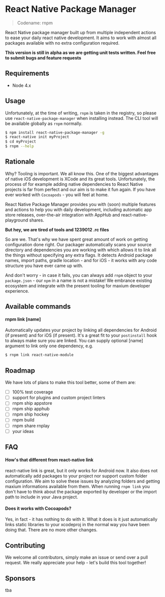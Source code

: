 React Native Package Manager
=============

> Codename: rnpm

React Native package manager built up from multiple independent actions to ease your daily react native development. It aims to work with almost all packages available with no extra configuration required.

**This version is still in alpha as we are getting unit tests written. Feel free to submit bugs and feature requests**

## Requirements

- Node 4.x

## Usage

Unfortunately, at the time of writing, `rnpm` is taken in the registry, so please use `react-native-package-manager` when installing instead. The CLI tool will be available globally as `rnpm` normally.

```bash
$ npm install react-native-package-manager -g
$ react-native init myProject
$ cd myProject
$ rnpm --help
```

## Rationale

Why? Tooling is important. We all know this. One of the biggest advantages of native iOS development is XCode and its great tools. Unfortunately, the process of for example adding native dependencies to React Native projects is far from perfect and our aim is to make it fun again. If you have ever worked with `Cocoapods` - you will feel at home.

React Native Package Manager provides you with (soon) multiple features and actions to help you with daily development, including automatic app store releases, over-the-air integration with AppHub and react-native-playground shares.

**But hey, we are tired of tools and 1239012 .rc files**

So are we. That's why we have spent great amount of work on getting configuration done right. Our packager automatically scans your source directory and dependencies you are working with which allows it to link all the things without specifying any extra flags. It detects Android package names, import paths, gradle location - and for iOS - it works with any code structure you have ever came up with.

And don't worry - in case it fails, you can always add `rnpm` object to your `package.json` - our `npm` in a name is not a mistake! We embrance existing ecosystem and integrate with the present tooling for maxium developer experience.

## Available commands

#### rnpm link [name]
Automatically updates your project by linking all dependencies for Android (if present) and for iOS (if present). It's a great fit to your `postinstall` hook to always make sure you are linked. You can supply optional [name] argument to link only one dependency, e.g.

```bash
$ rnpm link react-native-module
```

## Roadmap

We have lots of plans to make this tool better, some of them are:
- [ ] 100% test coverage
- [ ] support for plugins and custom project linters
- [ ] rnpm ship appstore
- [ ] rnpm ship apphub
- [ ] rnpm ship hockey
- [ ] rnpm build
- [ ] rnpm share rnplay
- [ ] your ideas

## FAQ

#### How's that different from react-native link

react-native link is great, but it only works for Android now. It also does not automatically add packages to your project nor support custom folder configuration. We aim to solve these issues by analyzing folders and getting maxium informations available from them. When running `rnpm link` you don't have to think about the package exported by developer or the import path to include in your Java project.

#### Does it works with Cocoapods?

Yes, in fact - it has nothing to do with it. What it does is it just automatically links static libraries to your xcodeproj in the normal way you have been doing that. There are no more other changes.

## Contributing

We welcome all contributors, simply make an issue or send over a pull request. We really appreciate your help - let's build this tool together!

## Sponsors

tba
